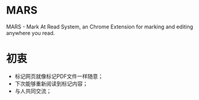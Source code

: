 # MARS
MARS - Mark At Read System, an Chrome Extension for marking and editing anywhere you read.

# 初衷
- 标记网页就像标记PDF文件一样随意；
- 下次能够重新阅读到标记内容；
- 与人共同交流；
